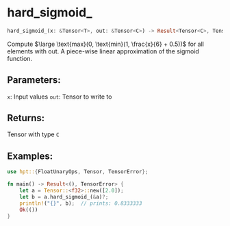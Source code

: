 # hard_sigmoid_
```rust
hard_sigmoid_(x: &Tensor<T>, out: &Tensor<C>) -> Result<Tensor<C>, TensorError>
```
Compute $\large \text{max}(0, \text{min}(1, \frac{x}{6} + 0.5))$ for all elements with out. A piece-wise linear approximation of the sigmoid function.

## Parameters:
`x`: Input values
`out`: Tensor to write to

## Returns:
Tensor with type `C`

## Examples:
```rust
use hpt::{FloatUnaryOps, Tensor, TensorError};

fn main() -> Result<(), TensorError> {
    let a = Tensor::<f32>::new([2.0]);
    let b = a.hard_sigmoid_(&a)?;
    println!("{}", b);  // prints: 0.8333333
    Ok(())
}
```